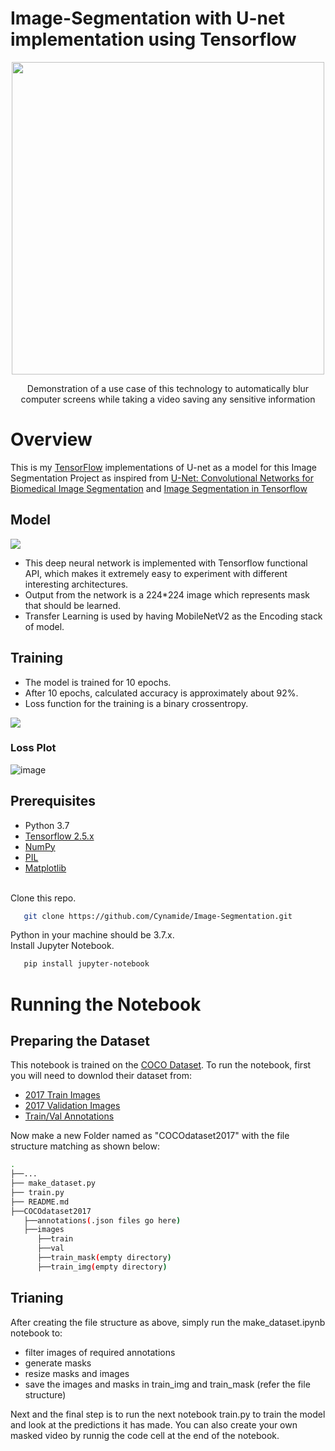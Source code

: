 # Image-Segmentation with U-net implementation using Tensorflow
<p align="center" height=50px><img src="https://i.imgur.com/uPFlRXT.gif" height="500"> </p> 
<p align="center">Demonstration of a use case of this technology to automatically blur computer screens while taking a video saving any sensitive information</p>

# Overview
This is my [TensorFlow](https://www.tensorflow.org/) implementations of U-net as a model for this Image Segmentation Project as inspired from
[U-Net: Convolutional Networks for Biomedical Image Segmentation](https://arxiv.org/abs/1505.04597) and [Image Segmentation in Tensorflow](https://www.tensorflow.org/tutorials/images/segmentation?hl=en)

## Model
<img src="https://i.imgur.com/UoCegKZ.png">

- This deep neural network is implemented with Tensorflow functional API, which makes it extremely easy to experiment with different interesting architectures.
- Output from the network is a 224*224 image which represents mask that should be learned.
- Transfer Learning is used by having MobileNetV2 as the Encoding stack of model. 

## Training

- The model is trained for 10 epochs.
- After 10 epochs, calculated accuracy is approximately about 92%.
- Loss function for the training is a binary crossentropy.

<img src="https://i.imgur.com/puAtRH7.png">

### Loss Plot

![image](https://user-images.githubusercontent.com/56030842/124399003-635ddb80-dd36-11eb-9fb9-b704b9f06558.png)


## Prerequisites

- Python 3.7
- [Tensorflow 2.5.x](https://github.com/tensorflow/tensorflow/)
- [NumPy](http://www.numpy.org/)
- [PIL](https://pillow.readthedocs.io/en/stable/)
- [Matplotlib](https://matplotlib.org/)
<br>
Clone this repo.
 
```bash
   git clone https://github.com/Cynamide/Image-Segmentation.git
``` 

Python in your machine should be 3.7.x.<br>
Install Jupyter Notebook.<br>
```bash
   pip install jupyter-notebook
``` 

# Running the Notebook

## Preparing the Dataset

This notebook is trained on the [COCO Dataset](https://cocodataset.org/#home). To run the notebook, first you will need to downlod their dataset from:

- [2017 Train Images](http://images.cocodataset.org/zips/train2017.zip)
- [2017 Validation Images](http://images.cocodataset.org/zips/val2017.zip)
- [Train/Val Annotations](http://images.cocodataset.org/annotations/annotations_trainval2017.zip)

Now make a new Folder named as "COCOdataset2017" with the file structure matching as shown below:

```bash
.
├──...
├── make_dataset.py                   
├── train.py
├── README.md
├──COCOdataset2017
   ├──annotations(.json files go here)
   ├──images
      ├──train
      ├──val
      ├──train_mask(empty directory)
      ├──train_img(empty directory)
```
## Trianing
After creating the file structure as above, simply run the make_dataset.ipynb notebook to:
- filter images of required annotations
- generate masks
- resize masks and images  
- save the images and masks in train_img and train_mask (refer the file structure)

Next and the final step is to run the next notebook train.py to train the model and look at the predictions it has made. You can also create your own masked video by runnig the code cell at the end of the notebook.

